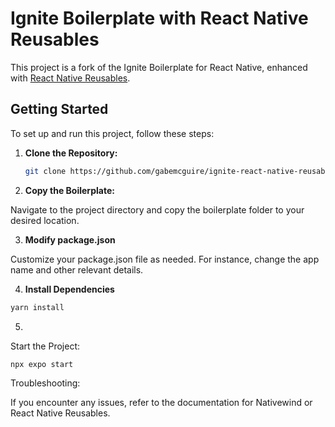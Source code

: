 # Ignite Boilerplate with React Native Reusables

This project is a fork of the Ignite Boilerplate for React Native, enhanced with [React Native Reusables](https://rnr-docs.vercel.app/).

## Getting Started

To set up and run this project, follow these steps:

1. **Clone the Repository:**

   ```bash
   git clone https://github.com/gabemcguire/ignite-react-native-reusables

2. **Copy the Boilerplate:**

Navigate to the project directory and copy the boilerplate folder to your desired location.

3. **Modify package.json**

Customize your package.json file as needed. For instance, change the app name and other relevant details.

4. **Install Dependencies**
```bash
yarn install
```
5. 
Start the Project:
```bash
npx expo start
```

Troubleshooting:

If you encounter any issues, refer to the documentation for Nativewind or React Native Reusables.
